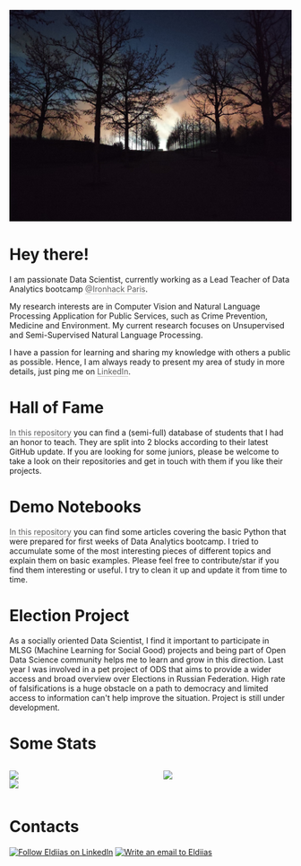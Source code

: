 <p align="center">
  <img src="./Twilight.jpg"  alt="drawing" width="600"/>
</p>


# Hey there!
I am passionate Data Scientist, currently working as a Lead Teacher of Data Analytics bootcamp <a href="https://www.ironhack.com/en/paris" style="cursor:pointer;color:inherit;word-wrap:break-word;text-decoration:inherit" class="notion-link-token notion-enable-hover"><span style="border-bottom:0.05em solid;border-color:rgba(55,53,47,0.4);opacity:0.7">@Ironhack Paris</span></a>. 

My research interests are in Computer Vision and Natural Language Processing Application for Public Services, such as Crime Prevention, Medicine and Environment. My current research focuses on Unsupervised and Semi-Supervised Natural Language Processing. 

I have a passion for learning and sharing my knowledge with others a public as possible. Hence, I am always ready to present my area of study in more details, just ping me on <a href="https://www.linkedin.com/in/edzhamankulov/" style="cursor:pointer;color:inherit;word-wrap:break-word;text-decoration:inherit"><span style="border-bottom:0.05em solid;border-color:rgba(55,53,47,0.4);opacity:0.7">LinkedIn</span></a>.
# Hall of Fame
<a href="https://github.com/Eldiias/HallOfFame" style="cursor:pointer;color:inherit;word-wrap:break-word;text-decoration:inherit" class="notion-link-token notion-enable-hover"><span style="border-bottom:0.05em solid;border-color:rgba(55,53,47,0.4);opacity:0.7">In this repository</span></a> you can find a (semi-full) database of students that I had an honor to teach. They are split into 2 blocks according to their latest GitHub update. If you are looking for some juniors, please be welcome to take a look on their repositories and get in touch with them if you like their projects.
# Demo Notebooks
<a href="https://github.com/Eldiias/Demo-Notebooks" style="cursor:pointer;color:inherit;word-wrap:break-word;text-decoration:inherit" class="notion-link-token notion-enable-hover"><span style="border-bottom:0.05em solid;border-color:rgba(55,53,47,0.4);opacity:0.7">In this repository</span></a> you can find some articles covering the basic Python that were prepared for first weeks of Data Analytics bootcamp. I tried to accumulate some of the most interesting pieces of different topics and explain them on basic examples. Please feel free to contribute/star if you find them interesting or useful. I try to clean it up and update it from time to time. 
# Election Project
As a socially oriented Data Scientist, I find it important to participate in MLSG (Machine Learning for Social Good) projects and being part of Open Data Science community helps me to learn and grow in this direction. Last year I was involved in a pet project of ODS that aims to provide a wider access and broad overview over Elections in Russian Federation. High rate of falsifications is a huge obstacle on a path to democracy and limited access to information can't help improve the situation. Project is still under development. 

# Some Stats 
<div style="display: flex;">
<div style="padding-top: 12px; padding-bottom: 12px; flex-grow: 0; flex-shrink: 0; width: calc((100% - 46px) * 0.5);">
<div data-block-id="12fe6a77-431a-47e8-af94-8ec4d7011a75" class="notion-selectable notion-column-block" style="display: flex; flex-direction: column;">
<div style="display: flex;"><div class="notion-cursor-default" style="position: relative; overflow: hidden; flex-grow: 1;">
<img src="https://github-readme-stats.vercel.app/api?username=eldiias&amp;count_private=true&amp;show_icons=True&amp;theme=radical" style="display: block; object-fit: cover; border-radius: 1px; width: 100%; pointer-events: auto;">
</div>
</div>
<img src="https://github-readme-stats.vercel.app/api/wakatime?username=eldiias" style="display: block; object-fit: cover; border-radius: 1px; width: 100%; pointer-events: auto;">
</div>
</div>
<div style="position: relative; width: 46px; flex-grow: 0; flex-shrink: 0; transition: opacity 200ms ease-out 0s; opacity: 0;">
</div>
<div style="padding-top: 12px; padding-bottom: 12px; flex-grow: 0; flex-shrink: 0; width: calc((100% - 46px) * 0.5);">
<img src="https://github-readme-stats.vercel.app/api/top-langs/?username=eldiias&amp;langs_count=12&amp;layout=compact" style="display: block; object-fit: cover; border-radius: 1px; width: 100%; pointer-events: auto;">
</div>
</div>
</div>




# Contacts
[<img src="https://upload.wikimedia.org/wikipedia/commons/thumb/c/ca/LinkedIn_logo_initials.png/240px-LinkedIn_logo_initials.png" height="40em" align="center" alt="Follow Eldiias on LinkedIn" title="Follow Eldiias on LinkedIn"/>](https://linkedin.com/in/edzhamankulov)
[<img src="https://upload.wikimedia.org/wikipedia/commons/thumb/7/7e/Gmail_icon_%282020%29.svg/200px-Gmail_icon_%282020%29.svg.png" height="40em" align="center" alt="Write an email to Eldiias" title="Write an email to Eldiias"/>](mailto:eldiyas@gmail.com)
